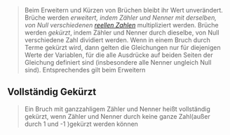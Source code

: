 > Beim Erweitern und Kürzen von Brüchen bleibt ihr Wert unverändert.
> Brüche werden *erweitert, indem Zähler und Nenner mit derselben, von Null verschiedenen [reellen Zahlen](Reelle%20Zahlen.md)* multipliziert werden.
> Brüche werden *gekürzt*, indem Zähler und Nenner durch dieselbe, von Null verschiedene Zahl dividiert werden.
> Wenn in einem Bruch durch Terme gekürzt wird, dann gelten die Gleichungen nur für diejenigen Werte der Variablen, für die alle Ausdrücke auf beiden Seiten der Gleichung definiert sind (insbesondere alle Nenner ungleich Null sind).
> Entsprechendes gilt beim Erweitern

## Vollständig Gekürzt
> Ein Bruch mit ganzzahligem Zähler und Nenner heißt vollständig gekürzt, wenn Zähler und Nenner durch keine ganze Zahl(außer durch 1 und -1 )gekürzt werden können